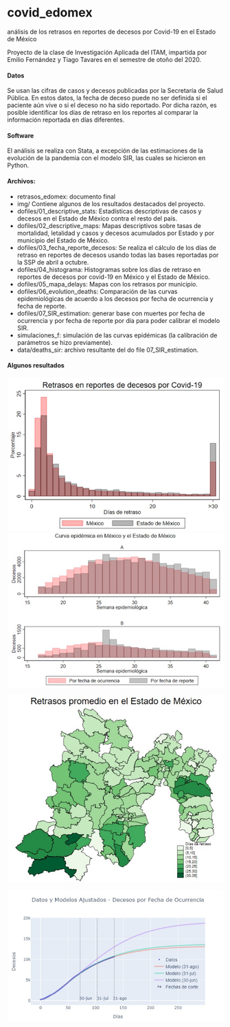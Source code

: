 # covid_edomex
análisis de los retrasos en reportes de decesos por Covid-19 en el Estado de México

Proyecto de la clase de Investigación Aplicada del ITAM, impartida por Emilio Fernández y Tiago Tavares en el semestre de otoño del 2020.

#### Datos
Se usan las cifras de casos y decesos publicadas por la Secretaría de Salud Pública. En estos datos, la fecha de deceso puede no ser definida si el paciente aún vive o si el deceso no ha sido reportado. Por dicha razón, es posible identificar los días de retraso en los reportes al comparar la información 
reportada en días diferentes.

#### Software
El análisis se realiza con Stata, a excepción de las estimaciones de la evolución de la pandemia con el modelo SIR, las cuales se hicieron en Python.

#### Archivos:

* retrasos_edomex: documento final
* img/ Contiene algunos de los resultados destacados del proyecto.
* dofiles/01_descriptive_stats: Estadísticas descriptivas de casos y decesos en el Estado de México contra el resto del país.
* dofiles/02_descriptive_maps: Mapas descriptivos sobre tasas de mortalidad, letalidad y casos y decesos acumulados por Estado y por municipio del Estado de México.
* dofiles/03_fecha_reporte_decesos: Se realiza el cálculo de los días de retraso en reportes de decesos usando todas las bases reportadas por la SSP de abril a octubre.
* dofiles/04_histograma: Histogramas sobre los días de retraso en reportes de decesos por covid-19 en México y el Estado de México.
* dofiles/05_mapa_delays: Mapas con los retrasos por municipio.
* dofiles/06_evolution_deaths: Comparación de las curvas epidemiológicas de acuerdo a los decesos por fecha de ocurrencia y fecha de reporte.
* dofiles/07_SIR_estimation: generar base con muertes por fecha de ocurrencia y por fecha de reporte por día para poder calibrar el modelo SIR.
* simulaciones_f: simulación de las curvas epidémicas (la calibración de parámetros se hizo previamente).
* data/deaths_sir: archivo resultante del do file 07_SIR_estimation.

#### Algunos resultados

<img src="img/retrasos_poredo.jpg">

<img src="img/curvas_pais_edo.jpg">

![img](img/mapdelays.jpg)

<img src="img/ocurred.jpg">

